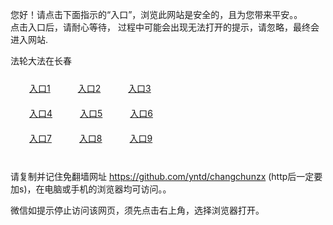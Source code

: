 您好！请点击下面指示的“入口”，浏览此网站是安全的，且为您带来平安。。 <br/>
点击入口后，请耐心等待， 过程中可能会出现无法打开的提示，请忽略，最终会进入网站. </br>

法轮大法在长春<br/>
<div style="padding:10px"><a style="margin:20px" target="_blank" href="https://d2s3oyqgynrm6r.cloudfront.net/2Qpsp?scmgmx" id="ccLink1" rel="nofollow">入口1</a> <a target="_blank" style="margin:20px" href="https://d1549d2kds8yap.cloudfront.net/2Qpsp?xecpedlk" id="ccLink2" rel="nofollow">入口2</a> <a style="margin:20px" target="_blank" href="https://de5wckz8agbwx.cloudfront.net/2Qpsp?twsddrmz" id="ccLink3" rel="nofollow">入口3</a></div>

<div style="padding:10px" ><a style="margin:20px" target="_blank" href="https://d2s3oyqgynrm6r.cloudfront.net/2Qpsp?scmgmx" id="ccLink4" rel="nofollow">入口4</a> <a style="margin:20px" href="https://d1549d2kds8yap.cloudfront.net/2Qpsp?xecpedlk" target="_blank" id="ccLink5" rel="nofollow">入口5</a> <a style="margin:20px" href="https://de5wckz8agbwx.cloudfront.net/2Qpsp?twsddrmz" target="_blank" id="ccLink6" rel="nofollow">入口6</a></div>

<div style="padding:10px"><a style="margin:20px" target="_blank" href="https://d2s3oyqgynrm6r.cloudfront.net/2Qpsp?scmgmx" id="ccLink7" rel="nofollow">入口7</a> <a style="margin:20px" href="https://d1549d2kds8yap.cloudfront.net/2Qpsp?xecpedlk" target="_blank" id="ccLink8" rel="nofollow">入口8</a> <a style="margin:20px" target="_blank" href="https://de5wckz8agbwx.cloudfront.net/2Qpsp?twsddrmz" id="ccLink9" rel="nofollow">入口9</a></div>

<br/>



请复制并记住免翻墙网址 https://github.com/yntd/changchunzx (http后一定要加s)，在电脑或手机的浏览器均可访问。。<br/>

微信如提示停止访问该网页，须先点击右上角，选择浏览器打开。
